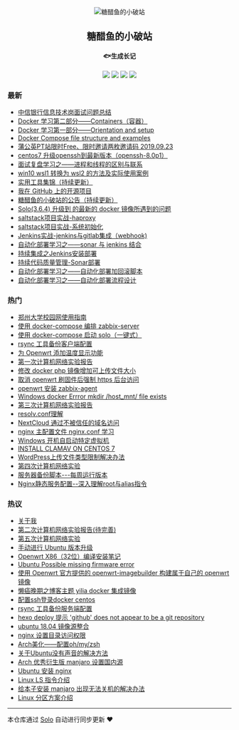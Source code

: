 <p align="center"><img alt="糖醋鱼的小破站" src="https://expoli.tech/KodExplorer/index.php?share/fileProxy&user=1&sid=IjC7YV8d"></p><h2 align="center">
糖醋鱼的小破站
</h2>

<h4 align="center">🐟生成长记</h4>
<p align="center"><a title="糖醋鱼的小破站" target="_blank" href="https://github.com/expoli/solo-blog"><img src="https://img.shields.io/github/last-commit/expoli/solo-blog.svg?style=flat-square&color=FF9900"></a>
<a title="GitHub repo size in bytes" target="_blank" href="https://github.com/expoli/solo-blog"><img src="https://img.shields.io/github/repo-size/expoli/solo-blog.svg?style=flat-square"></a>
<a title="Solo Version" target="_blank" href="https://github.com/b3log/solo/releases"><img src="https://img.shields.io/badge/solo-3.6.5-f1e05a.svg?style=flat-square&color=blueviolet"></a>
<a title="Hits" target="_blank" href="https://github.com/b3log/hits"><img src="https://hits.b3log.org/expoli/solo-blog.svg"></a></p>

### 最新

* [中信银行信息技术岗面试问题总结](https://expoli.tech/articles/2019/09/27/1569576921594.html)
* [Docker 学习第二部分——Containers（容器）](https://expoli.tech/articles/2019/09/22/1569142374417.html)
* [Docker 学习第一部分——Orientation and setup](https://expoli.tech/articles/2019/09/22/1569138739065.html)
* [Docker Compose file structure and examples](https://expoli.tech/articles/2019/09/22/1569134417091.html)
* [蒲公英PT站限时Free、限时邀请两枚邀请码 2019.09.23](https://expoli.tech/articles/2019/09/22/1569116453457.html)
* [centos7 升级openssh到最新版本（openssh-8.0p1）](https://expoli.tech/articles/2019/09/20/1568940279186.html)
* [面试复盘学习之——进程和线程的区别与联系](https://expoli.tech/articles/2019/09/16/1568643397046.html)
* [win10 wsl1 转换为 wsl2 的方法及实际使用案例](https://expoli.tech/articles/2019/09/16/1568613852218.html)
* [实用工具集锦（持续更新）](https://expoli.tech/articles/2019/09/16/1568602422372.html)
* [我在 GitHub 上的开源项目](https://expoli.tech/my-github-repos)
* [糖醋鱼的小破站的公告（持续更新）](https://expoli.tech/articles/2019/09/03/1567506201318.html)
* [Solo(3.6.4) 升级到 的最新的 docker 镜像所遇到的问题](https://expoli.tech/articles/2019/09/03/1567506020443.html)
* [saltstack项目实战-haproxy](https://expoli.tech/articles/2019/08/30/1567171614602.html)
* [saltstack项目实战-系统初始化](https://expoli.tech/articles/2019/08/30/1567171499458.html)
* [Jenkins实战-jenkins与gitlab集成（webhook)](https://expoli.tech/articles/2019/08/18/1566118515630.html)
* [自动化部署学习之——sonar 与 jenkins 结合](https://expoli.tech/articles/2019/08/18/1566110631575.html)
* [持续集成之Jenkins安装部署](https://expoli.tech/articles/2019/08/18/1566110465770.html)
* [持续代码质量管理-Sonar部署](https://expoli.tech/articles/2019/08/18/1566110413790.html)
* [自动化部署学习之——自动化部署加回滚脚本](https://expoli.tech/articles/2019/08/18/1566110347365.html)
* [自动化部署学习之——自动化部署流程设计](https://expoli.tech/articles/2019/08/18/1566110249789.html)

### 热门

* [郑州大学校园网使用指南](https://expoli.tech/articles/2018/10/13/1564656231465.html)
* [使用 docker-compose 编排 zabbix-server](https://expoli.tech/articles/2019/08/01/1564656221752.html)
* [使用 docker-compose 启动 solo（一键式）](https://expoli.tech/articles/2019/08/02/1564718521702.html)
* [rsync 工具备份客户端配置](https://expoli.tech/articles/2018/11/18/1564656235627.html)
* [为 Openwrt 添加温度显示功能](https://expoli.tech/articles/2019/03/22/1564656238463.html)
* [第一次计算机网络实验报告](https://expoli.tech/articles/2019/03/22/1564656237598.html)
* [修改 docker php 镜像增加可上传文件大小](https://expoli.tech/articles/2019/07/30/1564656220499.html)
* [取消 openwrt 刷固件后强制 https 后台访问](https://expoli.tech/articles/2019/07/30/1564656220231.html)
* [openwrt 安装 zabbix-agent](https://expoli.tech/articles/2019/07/30/1564656214475.html)
* [Windows docker Errror mkdir /host_mnt/ file exists](https://expoli.tech/articles/2019/07/27/1564656215566.html)
* [第三次计算机网络实验报告](https://expoli.tech/articles/2019/04/15/1564656238929.html)
* [resolv.conf理解](https://expoli.tech/articles/2019/07/27/1564656218143.html)
* [NextCloud 通过不被信任的域名访问](https://expoli.tech/articles/2019/07/29/1564656219723.html)
* [nginx 主配置文件 nginx.conf 学习](https://expoli.tech/articles/2019/07/27/1564656221533.html)
* [Windows 开机自启动特定虚拟机](https://expoli.tech/articles/2019/08/15/1565860731902.html)
* [INSTALL CLAMAV ON CENTOS 7](https://expoli.tech/articles/2019/07/27/1564656222498.html)
* [WordPress上传文件类型限制解决办法](https://expoli.tech/articles/2019/07/30/1564656221047.html)
* [第四次计算机网络实验](https://expoli.tech/articles/2019/04/15/1564656239121.html)
* [服务器备份脚本---每周运行版本](https://expoli.tech/articles/2019/08/02/1564714959469.html)
* [Nginx静态服务配置--深入理解root与alias指令](https://expoli.tech/articles/2019/07/28/1564656219448.html)

### 热议

* [关于我](https://expoli.tech/articles/2019/08/01/1564714954727.html)
* [第二次计算机网络实验报告(待完善)](https://expoli.tech/articles/2019/04/15/1564656238673.html)
* [第五次计算机网络实验](https://expoli.tech/articles/2019/04/17/1564656239324.html)
* [手动进行 Ubuntu 版本升级](https://expoli.tech/articles/2019/03/22/1564656238079.html)
* [Openwrt X86（32位）编译安装笔记](https://expoli.tech/articles/2019/03/14/1564656236948.html)
* [Ubuntu Possible missing firmware error](https://expoli.tech/articles/2019/03/22/1564656237880.html)
* [使用 Openwrt 官方提供的 openwrt-imagebuilder 构建属于自己的 openwrt 镜像](https://expoli.tech/articles/2019/03/22/1564656237381.html)
* [懒癌晚期之博客主题 yilia docker 集成镜像](https://expoli.tech/articles/2018/11/17/1564656234922.html)
* [配置ssh登录docker centos](https://expoli.tech/articles/2018/11/17/1564656235228.html)
* [rsync 工具备份服务端配置](https://expoli.tech/articles/2018/11/18/1564656235928.html)
* [hexo deploy 提示 'github' does not appear to be a git repository](https://expoli.tech/articles/2018/11/17/1564656235419.html)
* [ubuntu 18.04 镜像源整合](https://expoli.tech/articles/2018/11/18/1564656236180.html)
* [nginx 设置目录访问权限](https://expoli.tech/articles/2018/04/16/1564656224308.html)
* [Arch美化——配置oh/my/zsh](https://expoli.tech/articles/2018/04/29/1564656227508.html)
* [关于Ubuntu没有声音的解决方法](https://expoli.tech/articles/2018/04/07/1564656223111.html)
* [Arch 优秀衍生版 manjaro 设置国内源](https://expoli.tech/articles/2018/04/29/1564656227925.html)
* [Ubuntu 安装 nginx](https://expoli.tech/articles/2018/04/16/1564656224516.html)
* [Linux LS 指令介绍](https://expoli.tech/articles/2018/04/27/1564656226697.html)
* [给本子安装 manjaro 出现无法关机的解决办法](https://expoli.tech/articles/2018/04/29/1564656228192.html)
* [Linux 分区方案介绍](https://expoli.tech/articles/2018/04/27/1564656226278.html)

---

本仓库通过 [Solo](https://github.com/b3log/solo) 自动进行同步更新 ❤️ 